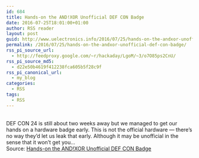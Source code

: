 ```yaml
---
id: 684
title: Hands-on the AND!XOR Unofficial DEF CON Badge
date: 2016-07-25T18:01:00+01:00
author: RSS reader
layout: post
guid: http://www.uelectronics.info/2016/07/25/hands-on-the-andxor-unofficial-def-con-badge/
permalink: /2016/07/25/hands-on-the-andxor-unofficial-def-con-badge/
rss_pi_source_url:
  - http://feedproxy.google.com/~r/hackaday/LgoM/~3/o7O85ps2CnU/
rss_pi_source_md5:
  - d22e50b4619f412238fca605b5f28c9f
rss_pi_canonical_url:
  - my_blog
categories:
  - RSS
tags:
  - RSS
---
```

&#013;  
DEF CON 24 is still about two weeks away but we managed to get our hands on a hardware badge early. This is not the official hardware — there’s no way they’d let us leak that early. Although it may be unofficial in the sense that it won’t get you…&#013;  
Source: <a href="http://feedproxy.google.com/~r/hackaday/LgoM/~3/o7O85ps2CnU/" target="_blank">Hands-on the AND!XOR Unofficial DEF CON Badge</a>